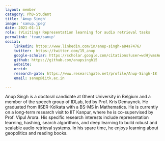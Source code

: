 ```yaml
---
layout: member
category: PhD-Student
title: 'Anup Singh'
image: 'sanup.jpeg'
date: 2021-01-11
role: (Visiting) Representation learning for audio retrieval tasks
permalink: 'team/sanup'
social:
    linkedin: https://www.linkedin.com/in/anup-singh-a84a7476/
    twitter:  https://twitter.com/15_anup
    google-scholar: https://scholar.google.com/citations?user=wdHjvmsAAAAJ&hl=en
    github: https://github.com/anupsingh15
    website:
    orcid: 
    research-gate: https://www.researchgate.net/profile/Anup-Singh-18
    email: sanup@iitk.ac.in

---
```


Anup Singh is a doctoral candidate at Ghent University in Belgium and a member of the speech group of IDLab, led by Prof. Kris Demuynck. He graduated from IISER-Kolkata with a BS-MS in Mathematics. He is currently on a long-term research visit to IIT Kanpur, where he is co-supervised by Prof. Vipul Arora. His specific research interests include representation learning, hashing, search algorithms, and deep learning to build robust and scalable audio retrieval systems. In his spare time, he enjoys learning about geopolitics and reading books.